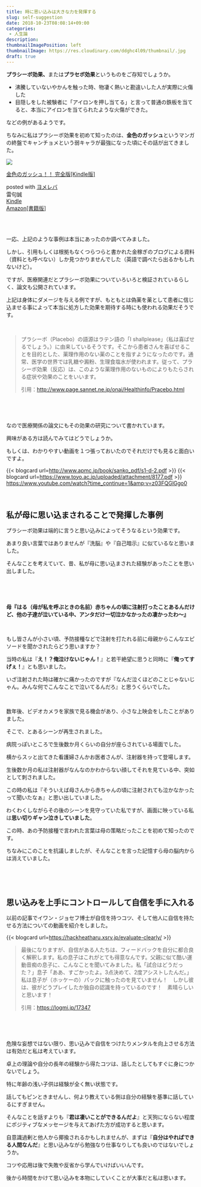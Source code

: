 ```yaml
---
title: 時に思い込みは大きな力を発揮する
slug: self-suggestion
date: 2018-10-23T08:08:14+09:00
categories: 
 - 人生論
description: 
thumbnailImagePosition: left
thumbnailImage: https://res.cloudinary.com/ddghc4l09/thumbnail/.jpg
draft: true
---
```


<!--more-->

<strong>プラシーボ効果、</strong>または<strong>プラセボ効果</strong>というものをご存知でしょうか。
<ul>
 	<li>沸騰していないやかんを触った時、物凄く熱いと勘違いした人が実際に火傷した</li>
 	<li>目隠しをした被験者に「アイロンを押し当てる」と言って普通の鉄板を当てると、本当にアイロンを当てられたような火傷ができた。</li>
</ul>
などの例があるようです。

ちなみに私はプラシーボ効果を初めて知ったのは、<strong>金色のガッシュ</strong>というマンガの終盤でキャンチョメという弱キャラが最強になった頃にその話が出てきました。
<div class="cstmreba">
<div class="booklink-box">
<div class="booklink-image"><a href="https://www.amazon.co.jp/exec/obidos/asin/B07H3PWN17/25haruhiro03-22/" target="_blank" rel="noopener"><img style="border: none;" src="https://images-fe.ssl-images-amazon.com/images/I/610UaMrJIDL._SL160_.jpg" /></a></div>
<div class="booklink-info">
<div class="booklink-name">

<a href="https://www.amazon.co.jp/exec/obidos/asin/B07H3PWN17/25haruhiro03-22/" target="_blank" rel="noopener">金色のガッシュ！！ 完全版[Kindle版]</a>
<div class="booklink-powered-date">posted with <a href="https://yomereba.com" target="_blank" rel="nofollow noopener">ヨメレバ</a></div>
</div>
<div class="booklink-detail">雷句誠</div>
<div class="booklink-link2">
<div class="shoplinkkindle"><a href="https://www.amazon.co.jp/exec/obidos/ASIN/B07H3PWN17/25haruhiro03-22/" target="_blank" rel="noopener">Kindle</a></div>
<div class="shoplinkamazon"><a href="https://www.amazon.co.jp/gp/search?keywords=%8B%E0%90F%82%CC%83K%83b%83V%83%85%81I%81I%20%8A%AE%91S%94%C5&amp;__mk_ja_JP=%83J%83%5E%83J%83i&amp;url=search-alias%3Dstripbooks&amp;tag=25haruhiro03-22" target="_blank" rel="noopener">Amazon[書籍版]</a></div>
</div>
</div>
<div class="booklink-footer"></div>
</div>
</div>
&nbsp;

&nbsp;

一応、上記のような事例は本当にあったのか調べてみました。

しかし、引用もしくは根拠もなくつらつらと書かれた金稼ぎのブログによる資料（資料とも呼べない）しか見つかりませんでした（英語で調べたら出るかもしれないけど）。

ですが、医療関連だとプラシーボ効果についていろいろと検証されているらしく、論文も公開されています。

上記は身体にダメージを与える例ですが、もともとは偽薬を薬として患者に信じ込ませる事によって本当に処方した効果を期待する時にも使われる効果だそうです。

&nbsp;
<blockquote>プラシーボ（<span lang="EN-US">Placebo）の語源はラテン語の「I shallplease」（私は喜ばせるでしょう。）に由来しているそうです。</span>そこから患者さんを喜ばせることを目的とした、薬理作用のない薬のことを指すようになったのです。通常、医学の世界では乳糖や澱粉、生理食塩水が使われます。従って、プラシーボ効果（反応）は、このような薬理作用のないものによりもたらされる症状や効果のことをいいます。

引用：<a href="http://www.page.sannet.ne.jp/onai/Healthinfo/Pracebo.html">http://www.page.sannet.ne.jp/onai/Healthinfo/Pracebo.html</a></blockquote>
&nbsp;

&nbsp;

なので医療関係の論文にもその効果の研究について書かれています。

興味がある方は読んでみてはどうでしょうか。

もしくは、わかりやすい動画を１つ張っておいたのでそれだけでも見ると面白いですよ。

{{< blogcard url=http://www.apmc.jp/book/sanko_pdf/s1-d-2.pdf >}}
{{< blogcard url=https://www.toyo.ac.jp/uploaded/attachment/8177.pdf >}}
https://www.youtube.com/watch?time_continue=1&amp;v=z03FQGlGgo0

&nbsp;
<h2>私が母に思い込まされることで発揮した事例</h2>
プラシーボ効果は端的に言うと思い込みによってそうなるという効果です。

あまり良い言葉ではありませんが『洗脳』や『自己暗示』に似ているなと思いました。

そんなことを考えていて、昔、私が母に思い込まされた経験があったことを思い出しました。

&nbsp;

&nbsp;

<strong>母『はる（母が私を呼ぶときの名前）赤ちゃんの頃に注射打ったことあるんだけど、他の子達が泣いている中、アンタだけ一切泣かなかったの凄かったわ～』</strong>

&nbsp;

もし皆さんが小さい頃、予防接種などで注射を打たれる前に母親からこんなエピソードを聞かされたらどう思いますか？

当時の私は『<strong>え！？俺泣けないじゃん！</strong>』と若干絶望に思うと同時に『<strong>俺ってすげぇ！</strong>』とも思いました。

いざ注射された時は確かに痛かったのですが『なんだ泣くほどのことじゃないじゃん。みんな何でこんなことで泣いてるんだろ』と思うくらいでした。

&nbsp;

数年後、ビデオカメラを家族で見る機会があり、小さな上映会をしたことがありました。

そこで、とあるシーンが再生されました。

病院っぽいところで生後数か月くらいの自分が座らされている場面でした。

横からスッと出てきた看護婦さんかお医者さんが、注射器を持って登場します。

生後数か月の私は注射器がなんなのかわからない顔してそれを見ている中、突如として刺されました。

この時の私は『そういえば母さんから赤ちゃんの頃に注射されても泣かなかったって聞いたなぁ』と思い出していました。

わくわくしながらその後のシーンを見守っていた私ですが、画面に映っている私は<strong>思い切りギャン泣きしていました</strong>。

この時、あの予防接種で言われた言葉は母の策略だったことを初めて知ったのです。

ちなみにこのことを抗議しましたが、そんなことを言った記憶すら母の脳内からは消えていました。

&nbsp;

&nbsp;
<h2>思い込みを上手にコントロールして自信を手に入れる</h2>
以前の記事でイワン・ジョセフ博士が自信を持つコツ、そして他人に自信を持たせる方法についての動画を紹介をしました。

{{< blogcard url=https://hackheatharu.xsrv.jp/evaluate-clearly/‎ >}}<blockquote>最後になりますが、自信がある人たちは、フィードバックを自分に都合良く解釈します。私の息子はこれがとても得意なんです。父親に似て酷い運動音痴の息子に、こんなことを聞いてみました。私「試合はどうだった？」息子「ああ、すごかったよ。3点決めて、2度アシストしたんだ。」私は息子が（ホッケーの）パックに触ったのを見ていません！　しかし彼は、彼がどうプレイしたか独自の認識を持っているのです！　素晴らしいと思います！

引用：<a href="https://logmi.jp/17347">https://logmi.jp/17347</a></blockquote>
&nbsp;

&nbsp;

危険な妄想ではない限り、思い込みで自信をつけたりメンタルを向上させる方法は有効だと私は考えています。

卓上の理論や自分の長年の経験から得たコツは、話したとしてもすぐに身につかないでしょう。

特に年齢の浅い子供は経験が全く無い状態です。

話してもピンときませんし、何より教えている側は自分の経験を基準に話しているにすぎません。

そんなことを話すよりも『<strong>君は凄いことができるんだよ</strong>』と天狗にならない程度にポジティブなメッセージを与えてあげた方が成功すると思います。

自意識過剰と他人から揶揄されるかもしれませんが、まずは『<strong>自分はやればできる人間なんだ</strong>』と思い込みながら勉強なり仕事なりしても良いのではないでしょうか。

コツや応用は後で失敗や反省から学んでいけばいいんです。

後から時間をかけて思い込みを本物にしていくことが大事だと私は思います。
